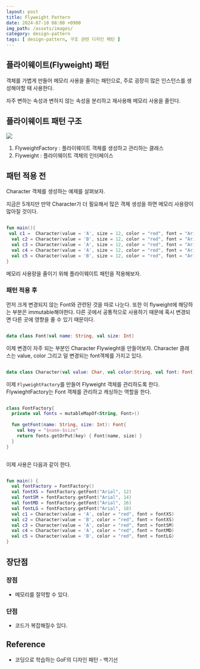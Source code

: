 ```yaml
---
layout: post
title: Flyweight Pattern
date: 2024-07-10 08:00 +0900
img_path: /assets/images/
category: design-pattern
tags: [ design-pattern, 구조 관련 디자인 패턴 ]
---
```


## 플라이웨이트(Flyweight) 패턴

객체를 가볍게 만들어 메모리 사용을 줄이는 패턴으로, 주로 굉장히 많은 인스턴스를 생성해야할 때 사용한다.

자주 변하는 속성과 변하지 않는 속성을 분리하고 재사용해 메모리 사용을 줄인다. 

## 플라이웨이트 패턴 구조

![]({{site.url}}/assets/images/flyweight.png)

1. FlyweightFactory : 플라이웨이트 객체를 생성하고 관리하는 클래스
2. Flyweight : 플라이웨이트 객체의 인터페이스

## 패턴 적용 전 

Character 객체를 생성하는 예제를 살펴보자. 

지금은 5개지만 만약 Character가 더 필요해서 많은 객체 생성을 하면 메모리 사용량이 많아질 것이다. 

```kotlin

fun main(){
 val c1 =  Character(value = 'A', size = 12, color = "red", font = "Arial")
  val c2 = Character(value = 'B', size = 12, color = "red", font = "Arial")
  val c3 = Character(value = 'A', size = 12, color = "red", font = "Arial")
  val c4 = Character(value = 'A', size = 12, color = "red", font = "Arial")
  val c5 = Character(value = 'B', size = 12, color = "red", font = "Arial")
}


```

메모리 사용량을 줄이기 위해 플라이웨이트 패턴을 적용해보자. 

### 패턴 적용 후

먼저 크게 변경되지 않는 Font와 관련된 것을 따로 나눈다. 또한 이 flyweight에 해당하는 부분은 immutable해야한다. 다른 곳에서 공통적으로 사용하기 때문에 혹시 변경되면 다른 곳에 영향을 줄 수 있기 때문이다.  

```kotlin

data class Font(val name: String, val size: Int)

```

이제 변경이 자주 되는 부분인 Character Flywieght을 만들어보자. Character 클래스는 value, color 그리고 덜 변경되는 font객체를 가지고 있다. 

```kotlin

data class Character(val value: Char, val color:String, val font: Font)


```

이제 `FlyweightFactory`를 만들어 Flyweight 객체를 관리하도록 한다. FlywieghtFactory는 Font 객체를 관리하고 캐싱하는 역할을 한다.  

```kotlin

class FontFactory{
  private val fonts = mutableMapOf<String, Font>()
  
  fun getFont(name: String, size: Int): Font{
    val key = "$name-$size"
    return fonts.getOrPut(key) { Font(name, size) }
  }
}



```

이제 사용은 다음과 같이 한다.

```kotlin

fun main() {
  val fontFactory = FontFactory()
  val fontXS = fontFactory.getFont("Arial", 12)
  val fontSM = fontFactory.getFont("Arial", 14)
  val fontMD = fontFactory.getFont("Arial", 16)
  val fontLG = fontFactory.getFont("Arial", 18)
  val c1 = Character(value = 'A', color = "red", font = fontXS)
  val c2 = Character(value = 'B', color = "red", font = fontXS)
  val c3 = Character(value = 'A', color = "red", font = fontSM)
  val c4 = Character(value = 'A', color = "red", font = fontMD)
  val c5 = Character(value = 'B', color = "red", font = fontLG)
}

```




## 장단점

### 장점

- 메모리를 절약할 수 있다.


### 단점 

- 코드가 복잡해질수 있다.



## Reference

- 코딩으로 학습하는 GoF의 디자인 패턴 - 백기선




